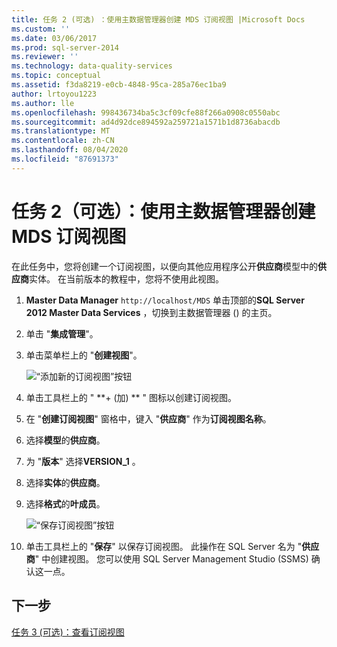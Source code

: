 ```yaml
---
title: 任务 2 (可选) ：使用主数据管理器创建 MDS 订阅视图 |Microsoft Docs
ms.custom: ''
ms.date: 03/06/2017
ms.prod: sql-server-2014
ms.reviewer: ''
ms.technology: data-quality-services
ms.topic: conceptual
ms.assetid: f3da8219-e0cb-4848-95ca-285a76ec1ba9
author: lrtoyou1223
ms.author: lle
ms.openlocfilehash: 998436734ba5c3cf09cfe88f266a0908c0550abc
ms.sourcegitcommit: ad4d92dce894592a259721a1571b1d8736abacdb
ms.translationtype: MT
ms.contentlocale: zh-CN
ms.lasthandoff: 08/04/2020
ms.locfileid: "87691373"
---
```

# <a name="task-2-optional-creating-a-mds-subscription-view-using-master-data-manager"></a>任务 2（可选）：使用主数据管理器创建 MDS 订阅视图
  在此任务中，您将创建一个订阅视图，以便向其他应用程序公开**供应商**模型中的**供应商**实体。 在当前版本的教程中，您将不使用此视图。  
  
1.  **Master Data Manager** `http://localhost/MDS` 单击顶部的**SQL Server 2012 Master Data Services** ，切换到主数据管理器 () 的主页。  
  
2.  单击 "**集成管理**"。  
  
3.  单击菜单栏上的 "**创建视图**"。  
  
     ![“添加新的订阅视图”按钮](../../2014/tutorials/media/et-creatingamdssubscriptionviewusingmdm-01.jpg "“添加新的订阅视图”按钮")  
  
4.  单击工具栏上的 " **+ (加) ** " 图标以创建订阅视图。  
  
5.  在 "**创建订阅视图**" 窗格中，键入 "**供应商**" 作为**订阅视图名称**。  
  
6.  选择**模型**的**供应商**。  
  
7.  为 "**版本**" 选择**VERSION_1** 。  
  
8.  选择**实体**的**供应商**。  
  
9. 选择**格式**的**叶成员**。  
  
     ![“保存订阅视图”按钮](../../2014/tutorials/media/et-creatingamdssubscriptionviewusingmdm-02.jpg "“保存订阅视图”按钮")  
  
10. 单击工具栏上的 "**保存**" 以保存订阅视图。 此操作在 SQL Server 名为 "**供应商**" 中创建视图。 您可以使用 SQL Server Management Studio (SSMS) 确认这一点。  
  
## <a name="next-step"></a>下一步  
 [任务 3 &#40;可选&#41;：查看订阅视图](task-3-optional-reviewing-the-subscription-views.md)  
  
  
